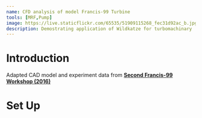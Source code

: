```yaml
---
name: CFD analysis of model Francis-99 Turbine
tools: [MRF,Pump]
image: https://live.staticflickr.com/65535/51909115268_fec31d92ac_b.jpg
description: Demostrating application of Wildkatze for turbomachinary
---
```


# Introduction

Adapted CAD model and experiment data from [**Second  Francis-99 Workshop (2016)**]( https://www.ntnu.edu/nvks/francis-99 )


# Set Up
 



 

 

